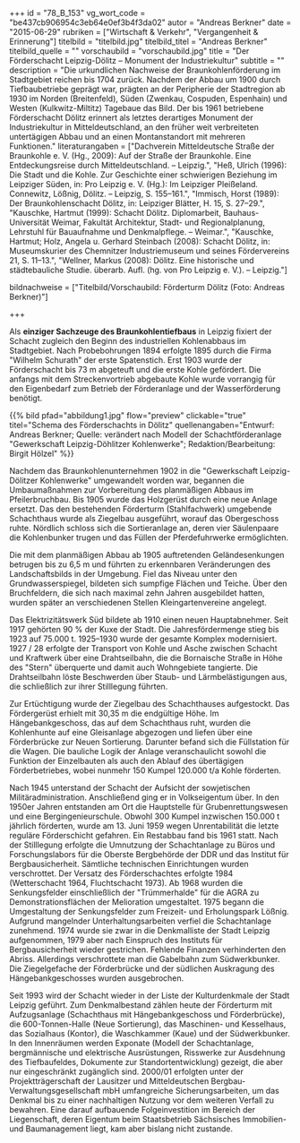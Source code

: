 +++
id = "78_B_153"
vg_wort_code = "be437cb906954c3eb64e0ef3b4f3da02"
autor = "Andreas Berkner"
date = "2015-06-29"
rubriken = ["Wirtschaft & Verkehr", "Vergangenheit & Erinnerung"]
titelbild = "titelbild.jpg"
titelbild_titel = "Andreas Berkner"
titelbild_quelle = ""
vorschaubild = "vorschaubild.jpg"
title = "Der Förderschacht Leipzig-Dölitz – Monument der Industriekultur"
subtitle = ""
description = "Die urkundlichen Nachweise der Braunkohlenförderung im Stadtgebiet reichen bis 1704 zurück. Nachdem der Abbau um 1900 durch Tiefbaubetriebe geprägt war, prägten an der Peripherie der Stadtregion ab 1930 im Norden (Breitenfeld), Süden (Zwenkau, Cospuden, Espenhain) und Westen (Kulkwitz-Miltitz) Tagebaue das Bild. Der bis 1961 betriebene Förderschacht Dölitz erinnert als letztes derartiges Monument der Industriekultur in Mitteldeutschland, an den früher weit verbreiteten untertägigen Abbau und an einen Montanstandort mit mehreren Funktionen."
literaturangaben = ["Dachverein Mitteldeutsche Straße der Braunkohle e. V. (Hg., 2009): Auf der Straße der Braunkohle. Eine Entdeckungsreise durch Mitteldeutschland. – Leipzig.", "Heß, Ulrich (1996): Die Stadt und die Kohle. Zur Geschichte einer schwierigen Beziehung im Leipziger Süden, in: Pro Leipzig e. V. (Hg.): Im Leipziger Pleißeland. Connewitz, Lößnig, Dölitz. – Leipzig, S. 155–161.", "Immisch, Horst (1989): Der Braunkohlenschacht Dölitz, in: Leipziger Blätter, H. 15, S. 27–29.", "Kauschke, Hartmut (1999): Schacht Dölitz. Diplomarbeit, Bauhaus-Universität Weimar, Fakultät Architektur, Stadt- und Regionalplanung, Lehrstuhl für Bauaufnahme und Denkmalpflege. – Weimar.", "Kauschke, Hartmut; Holz, Angela u. Gerhard Steinbach (2008): Schacht Dölitz, in: Museumskurier des Chemnitzer Industriemuseum und seines Fördervereins 21, S. 11–13.", "Wellner, Markus (2008): Dölitz. Eine historische und städtebauliche Studie. überarb. Aufl. (hg. von Pro Leipzig e. V.). – Leipzig."]

bildnachweise = ["Titelbild/Vorschaubild: Förderturm Dölitz (Foto: Andreas Berkner)"]


+++

Als **einziger Sachzeuge des Braunkohlentiefbaus** in Leipzig fixiert der Schacht zugleich den Beginn des industriellen Kohlenabbaus im Stadtgebiet. Nach Probebohrungen 1894 erfolgte 1895 durch die Firma "Wilhelm Schurath" der erste Spatenstich. Erst 1903 wurde der Förderschacht bis 73 m abgeteuft und die erste Kohle gefördert. Die anfangs mit dem Streckenvortrieb abgebaute Kohle wurde vorrangig für den Eigenbedarf zum Betrieb der Förderanlage und der Wasserförderung benötigt. 

{{% bild pfad="abbildung1.jpg" flow="preview" clickable="true" titel="Schema des Förderschachts in Dölitz"  quellenangaben="Entwurf: Andreas Berkner; Quelle: verändert nach Modell der Schachtförderanlage \"Gewerkschaft Leipzig-Döhlitzer Kohlenwerke\"; Redaktion/Bearbeitung: Birgit Hölzel" %}}

Nachdem das Braunkohlenunternehmen 1902 in die "Gewerkschaft Leipzig-Dölitzer Kohlenwerke" umgewandelt worden war, begannen die Umbaumaßnahmen zur Vorbereitung des planmäßigen Abbaus im Pfeilerbruchbau. Bis 1905 wurde das Holzgerüst durch eine neue Anlage ersetzt. Das den bestehenden Förderturm (Stahlfachwerk) umgebende Schachthaus wurde als Ziegelbau ausgeführt, worauf das Obergeschoss ruhte. Nördlich schloss sich die Sortieranlage an, deren vier Säulenpaare die Kohlenbunker trugen und das Füllen der Pferdefuhrwerke ermöglichten.

Die mit dem planmäßigen Abbau ab 1905 auftretenden Geländesenkungen betrugen bis zu 6,5 m und führten zu erkennbaren Veränderungen des Landschaftsbilds in der Umgebung. Fiel das Niveau unter den Grundwasserspiegel, bildeten sich sumpfige Flächen und Teiche. Über den Bruchfeldern, die sich nach maximal zehn Jahren ausgebildet hatten, wurden später an verschiedenen Stellen Kleingartenvereine angelegt.
 
Das Elektrizitätswerk Süd bildete ab 1910 einen neuen Hauptabnehmer. Seit 1917 gehörten 90 % der Kuxe der Stadt. Die Jahresfördermenge stieg bis 1923 auf 75.000 t. 1925–1930 wurde der gesamte Komplex modernisiert. 1927 / 28 erfolgte der Transport von Kohle und Asche zwischen Schacht und Kraftwerk über eine Drahtseilbahn, die die Bornaische Straße in Höhe des "Stern" überquerte und damit auch Wohngebiete tangierte. Die Drahtseilbahn löste Beschwerden über Staub- und Lärmbelästigungen aus, die schließlich zur ihrer Stilllegung führten.
 
Zur Ertüchtigung wurde der Ziegelbau des Schachthauses aufgestockt. Das Fördergerüst erhielt mit 30,35 m die endgültige Höhe. Im Hängebankgeschoss, das auf dem Schachthaus ruht, wurden die Kohlenhunte auf eine Gleisanlage abgezogen und liefen über eine Förderbrücke zur Neuen Sortierung. Darunter befand sich die Füllstation für die Wagen. Die bauliche Logik der Anlage veranschaulicht sowohl die Funktion der Einzelbauten als auch den Ablauf des übertägigen Förderbetriebes, wobei nunmehr 150 Kumpel 120.000 t/a Kohle förderten.

Nach 1945 unterstand der Schacht der Aufsicht der sowjetischen Militäradministration. Anschließend ging er in Volkseigentum über. In den 1950er Jahren entstanden am Ort die Hauptstelle für Grubenrettungswesen und eine Bergingenieurschule. Obwohl 300 Kumpel inzwischen 150.000 t jährlich förderten, wurde am 13. Juni 1959 wegen Unrentabilität die letzte reguläre Förderschicht gefahren. Ein Restabbau fand bis 1961 statt. Nach der Stilllegung erfolgte die Umnutzung der Schachtanlage zu Büros und Forschungslabors für die Oberste Bergbehörde der DDR und das Institut für Bergbausicherheit. Sämtliche technischen Einrichtungen wurden verschrottet. Der Versatz des Förderschachtes erfolgte 1984 (Wetterschacht 1964, Fluchtschacht 1973). Ab 1968 wurden die Senkungsfelder einschließlich der "Trümmerhalde" für die AGRA zu Demonstrationsflächen der Melioration umgestaltet. 1975 begann die Umgestaltung der Senkungsfelder zum Freizeit- und Erholungspark Lößnig. Aufgrund mangelnder Unterhaltungsarbeiten verfiel die Schachtanlage zunehmend. 1974 wurde sie zwar in die Denkmalliste der Stadt Leipzig aufgenommen, 1979 aber nach Einspruch des Instituts für Bergbausicherheit wieder gestrichen. Fehlende Finanzen verhinderten den Abriss. Allerdings verschrottete man die Gabelbahn zum Südwerkbunker. Die Ziegelgefache der Förderbrücke und der südlichen Auskragung des Hängebankgeschosses wurden ausgebrochen.

Seit 1993 wird der Schacht wieder in der Liste der Kulturdenkmale der Stadt Leipzig geführt. Zum Denkmalbestand zählen heute der Förderturm mit Aufzugsanlage (Schachthaus mit Hängebankgeschoss und Förderbrücke), die 600-Tonnen-Halle (Neue Sortierung), das Maschinen- und Kesselhaus, das Sozialhaus (Kontor), die Waschkammer (Kaue) und der Südwerkbunker. In den Innenräumen werden Exponate (Modell der Schachtanlage, bergmännische und elektrische Ausrüstungen, Risswerke zur Ausdehnung des Tiefbaufeldes, Dokumente zur Standortentwicklung) gezeigt, die aber nur eingeschränkt zugänglich sind. 2000/01 erfolgten unter der Projektträgerschaft der Lausitzer und Mitteldeutschen Bergbau-Verwaltungsgesellschaft mbH umfangreiche Sicherungsarbeiten, um das Denkmal bis zu einer nachhaltigen Nutzung vor dem weiteren Verfall zu bewahren. Eine darauf aufbauende Folgeinvestition im Bereich der Liegenschaft, deren Eigentum beim Staatsbetrieb Sächsisches Immobilien- und Baumanagement liegt, kam aber bislang nicht zustande.
